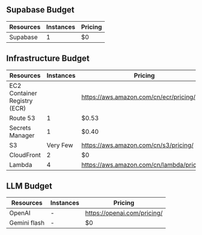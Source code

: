 ## Supabase Budget

|Resources| Instances | Pricing |
|---------|------|------|
| Supabase   |   1   | $0


## Infrastructure Budget

|Resources| Instances | Pricing |
|---------|------|------|
| EC2 Container Registry (ECR)   |      | https://aws.amazon.com/cn/ecr/pricing/
| Route 53 | 1 | $0.53
| Secrets Manager | 1 | $0.40
| S3 | Very Few | https://aws.amazon.com/cn/s3/pricing/
| CloudFront | 2 | $0
| Lambda | 4 | https://aws.amazon.com/cn/lambda/pricing/


## LLM Budget

|Resources| Instances | Pricing |
|---------|------|------|
| OpenAI   |  -    | https://openai.com/pricing/
| Gemini flash | - | $0

